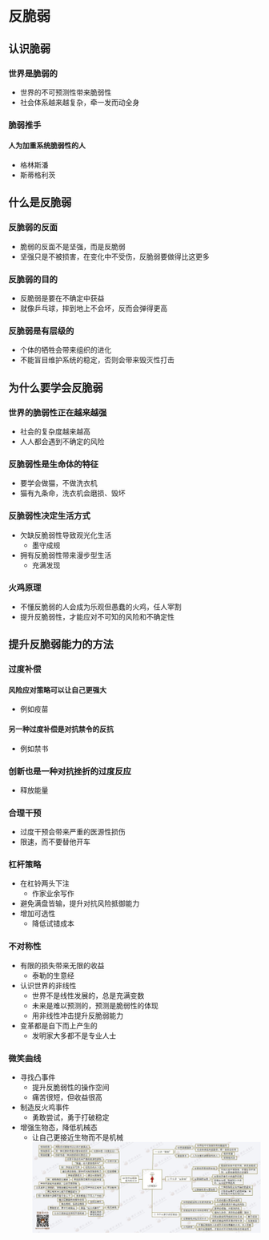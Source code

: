 # 反脆弱

## 认识脆弱
### 世界是脆弱的
- 世界的不可预测性带来脆弱性
- 社会体系越来越复杂，牵一发而动全身
### 脆弱推手
#### 人为加重系统脆弱性的人
- 格林斯潘
- 斯蒂格利茨

## 什么是反脆弱
### 反脆弱的反面
- 脆弱的反面不是坚强，而是反脆弱
- 坚强只是不被损害，在变化中不受伤，反脆弱要做得比这更多
### 反脆弱的目的
- 反脆弱是要在不确定中获益
- 就像乒乓球，摔到地上不会坏，反而会弹得更高
### 反脆弱是有层级的
- 个体的牺牲会带来组织的进化
- 不能盲目维护系统的稳定，否则会带来毁灭性打击

## 为什么要学会反脆弱
### 世界的脆弱性正在越来越强
- 社会的复杂度越来越高
- 人人都会遇到不确定的风险
### 反脆弱性是生命体的特征
- 要学会做猫，不做洗衣机
- 猫有九条命，洗衣机会磨损、毁坏
### 反脆弱性决定生活方式
- 欠缺反脆弱性导致观光化生活
    + 墨守成规
- 拥有反脆弱性带来漫步型生活
    - 充满发现
### 火鸡原理
- 不懂反脆弱的人会成为乐观但愚蠢的火鸡，任人宰割
- 提升反脆弱性，才能应对不可知的风险和不确定性

## 提升反脆弱能力的方法
### 过度补偿
#### 风险应对策略可以让自己更强大
- 例如疫苗
#### 另一种过度补偿是对抗禁令的反抗
- 例如禁书
### 创新也是一种对抗挫折的过度反应
- 释放能量
### 合理干预
- 过度干预会带来严重的医源性损伤
- 限速，而不要替他开车
### 杠杆策略
- 在杠铃两头下注
    + 作家业余写作
- 避免满盘皆输，提升对抗风险抵御能力
- 增加可选性
    - 降低试错成本
### 不对称性
- 有限的损失带来无限的收益
    - 泰勒的生意经
- 认识世界的非线性
    - 世界不是线性发展的，总是充满变数
    - 未来是难以预测的，预测是脆弱性的体现
    - 用非线性冲击提升反脆弱能力
- 变革都是自下而上产生的
    - 发明家大多都不是专业人士
### 微笑曲线
- 寻找凸事件
    + 提升反脆弱性的操作空间
    + 痛苦很短，但收益很高
- 制造反火鸡事件
    - 勇敢尝试，勇于打破稳定
- 增强生物态，降低机械态
    - 让自己更接近生物而不是机械
![image](fancuiruo.jpeg)